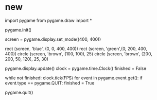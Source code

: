 # new
import pygame
from pygame.draw import *

pygame.init()

screen = pygame.display.set_mode((400, 400))


rect (screen, 'blue', (0, 0, 400, 400))
rect (screen, 'green',(0, 200, 400, 400))
circle (screen, 'brown', (100, 100), 25)
circle (screen, 'brown', (200, 200, 50, 120), 25, 30)

pygame.display.update()
clock = pygame.time.Clock()
finished = False

while not finished:
    clock.tick(FPS)
    for event in pygame.event.get():
        if event.type == pygame.QUIT:
            finished = True

pygame.quit()